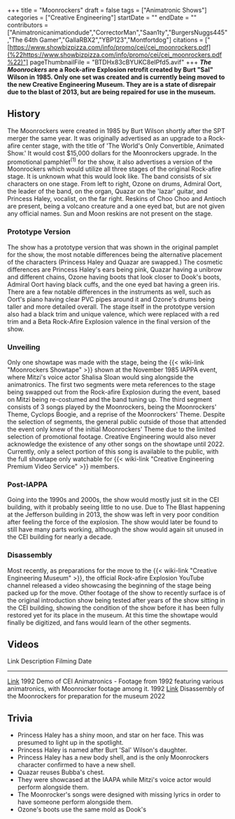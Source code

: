 +++
title = "Moonrockers"
draft = false
tags = ["Animatronic Shows"]
categories = ["Creative Engineering"]
startDate = ""
endDate = ""
contributors = ["Animatronicanimationdude","CorrectorMan","Saan1ty","BurgersNuggs445","The 64th Gamer","GallaRBX2","YBP123","Montfortdog"]
citations = ["[https://www.showbizpizza.com/info/promo/cei/cei_moonrockers.pdf](%22https://www.showbizpizza.com/info/promo/cei/cei_moonrockers.pdf%22)"]
pageThumbnailFile = "BTDHx83cBYUKC8eIPfd5.avif"
+++
***The Moonrockers* are a Rock-afire Explosion retrofit created by Burt "Sal" Wilson in 1985. Only one set was created and is currently being moved to the new Creative Engineering Museum. They are is a state of disrepair due to the blast of 2013, but are being repaired for use in the museum.**

## History

The Moonrockers were created in 1985 by Burt Wilson shortly after the SPT merger the same year. It was originally advertised as an upgrade to a Rock-afire center stage, with the title of 'The World's Only Convertible, Animated Show.' It would cost $15,000 dollars for the Moonrockers upgrade. In the promotional pamphlet<sup>(1)</sup> for the show, it also advertises a version of the Moonrockers which would utilize all three stages of the original Rock-afire stage. It is unknown what this would look like.
The band consists of six characters on one stage. From left to right, Ozone on drums, Admiral Oort, the leader of the band, on the organ, Quazar on the 'lazar' guitar, and Princess Haley, vocalist, on the far right. Reskins of Choo Choo and Antioch are present, being a volcano creature and a one eyed bat, but are not given any official names. Sun and Moon reskins are not present on the stage.

### Prototype Version

The show has a prototype version that was shown in the original pamplet for the show, the most notable differences being the alternative placement of the characters (Princess Haley and Quazar are swapped.) The cosmetic differences are Princess Haley's ears being pink, Quazar having a unibrow and different chains, Ozone having boots that look closer to Dook's boots, Admiral Oort having black cuffs, and the one eyed bat having a green iris.
There are a few notable differences in the instruments as well, such as Oort's piano having clear PVC pipes around it and Ozone's drums being taller and more detailed overall.
The stage itself in the prototype version also had a black trim and unique valence, which were replaced with a red trim and a Beta Rock-Afire Explosion valence in the final version of the show.

### Unveiling

Only one showtape was made with the stage, being the {{< wiki-link "Moonrockers Showtape" >}} shown at the November 1985 IAPPA event, where Mitzi's voice actor Shalisa Sloan would sing alongside the animatronics. The first two segments were meta references to the stage being swapped out from the Rock-afire Explosion during the event, based on Mitzi being re-costumed and the band tuning up. The third segment consists of 3 songs played by the Moonrockers, being the Moonrockers' Theme, Cyclops Boogie, and a reprise of the Moonrockers' Theme.
Despite the selection of segments, the general public outside of those that attended the event only knew of the initial Moonrockers' Theme due to the limited selection of promotional footage. Creative Engineering would also never acknowledge the existence of any other songs on the showtape until 2022. Currently, only a select portion of this song is available to the public, with the full showtape only watchable for {{< wiki-link "Creative Engineering Premium Video Service" >}} members.

### Post-IAPPA

Going into the 1990s and 2000s, the show would mostly just sit in the CEI building, with it probably seeing little to no use. Due to The Blast happening at the Jefferson building in 2013, the show was left in very poor condition after feeling the force of the explosion. The show would later be found to still have many parts working, although the show would again sit unused in the CEI building for nearly a decade.

### Disassembly

Most recently, as preparations for the move to the {{< wiki-link "Creative Engineering Museum" >}}, the official Rock-afire Explosion YouTube channel released a video showcasing the beginning of the stage being packed up for the move. Other footage of the show to recently surface is of the original introduction show being tested after years of the show sitting in the CEI building, showing the condition of the show before it has been fully restored yet for its place in the museum. At this time the showtape would finally be digitized, and fans would learn of the other segments.

## Videos

  Link                                                  Description                                                                                                           Filming Date
  ----------------------------------------------------- --------------------------------------------------------------------------------------------------------------------- --------------
  [Link](https://youtu.be/5bXxbHiRX4o?t=94)             1992 Demo of CEI Animatronics - Footage from 1992 featuring various animatronics, with Moonrocker footage among it.   1992
  [Link](https://www.youtube.com/watch?v=kAOFs_PN9Kk)   Disassembly of the Moonrockers for preparation for the museum                                                         2022

## Trivia

- Princess Haley has a shiny moon, and star on her face. This was presumed to light up in the spotlight.
- Princess Haley is named after Burt 'Sal' Wilson's daughter.
- Princess Haley has a new body shell, and is the only Moonrockers character confirmed to have a new shell.
- Quazar reuses Bubba's chest.
- They were showcased at the IAAPA while Mitzi's voice actor would perform alongside them.
- The Moonrocker's songs were designed with missing lyrics in order to have someone perform alongside them.
- Ozone's boots use the same mold as Dook's
